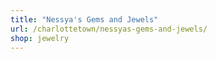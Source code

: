 ```yaml
---
title: "Nessya's Gems and Jewels"
url: /charlottetown/nessyas-gems-and-jewels/
shop: jewelry
---
```

